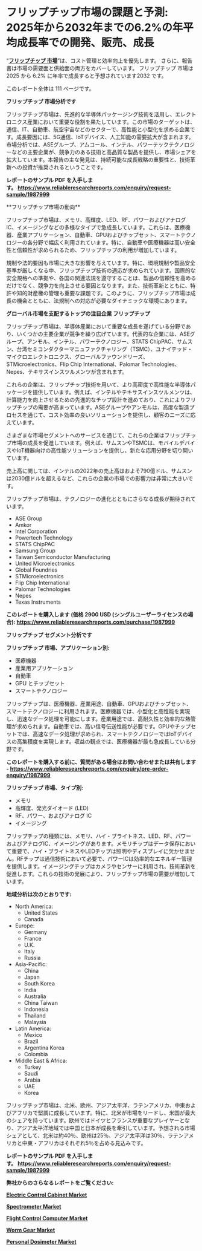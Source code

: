 <p><h1>フリップチップ市場の課題と予測: 2025年から2032年までの6.2%の年平均成長率での開発、販売、成長</h1></p><p>&ldquo;<strong><a href="https://www.reliableresearchreports.com/flip-chips-r1987999?utm_campaign=110&utm_medium=9&utm_source=Github&utm_content=ia&utm_term=08042025&utm_id=flip-chips">フリップチップ 市場</a></strong>&rdquo;は、コスト管理と効率向上を優先します。 さらに、報告書は市場の需要面と供給面の両方をカバーしています。 フリップチップ 市場は 2025 から 6.2% に年率で成長すると予想されています2032 です。</p>
<p>このレポート全体は 111 ページです。</p>
<p><strong>フリップチップ 市場分析です</strong></p>
<p><p>フリップチップ市場は、先進的な半導体パッケージング技術を活用し、エレクトロニクス産業において重要な役割を果たしています。この市場のターゲットは、通信、IT、自動車、航空宇宙などのセクターで、高性能と小型化を求める企業です。成長要因には、5G通信、IoTデバイス、人工知能の需要拡大が含まれます。市場分析では、ASEグループ、アムコール、インテル、パワーテックテクノロジーなどの主要企業が、競争力のある技術と高品質な製品を提供し、市場シェアを拡大しています。本報告の主な発見は、持続可能な成長戦略の重要性と、技術革新への投資が推奨されるということです。</p></p>
<p><strong>レポートのサンプル PDF を入手します。&nbsp;<a href="https://www.reliableresearchreports.com/enquiry/request-sample/1987999?utm_campaign=110&utm_medium=9&utm_source=Github&utm_content=ia&utm_term=08042025&utm_id=flip-chips">https://www.reliableresearchreports.com/enquiry/request-sample/1987999</a></strong></p>
<p><p>**フリップチップ市場の動向**</p><p>フリップチップ市場は、メモリ、高輝度、LED、RF、パワーおよびアナログIC、イメージングなどの多様なタイプで急成長しています。これらは、医療機器、産業アプリケーション、自動車、GPUおよびチップセット、スマートテクノロジーの各分野で幅広く利用されています。特に、自動車や医療機器は高い安全性と信頼性が求められるため、フリップチップの利用が増加しています。</p><p>規制や法的要因も市場に大きな影響を与えています。特に、環境規制や製品安全基準が厳しくなる中、フリップチップ技術の適応が求められています。国際的な安全規格への準拠や、各国の関連法規を遵守することは、製品の信頼性を高めるだけでなく、競争力を向上させる要因となります。また、技術革新とともに、特許や知的財産権の管理も重要な課題です。このように、フリップチップ市場は成長の機会とともに、法規制への対応が必要なダイナミックな環境にあります。</p></p>
<p><strong>グローバル市場を支配するトップの注目企業 フリップチップ</strong></p>
<p><p>フリップチップ市場は、半導体産業において重要な成長を遂げている分野であり、いくつかの主要企業が競争を繰り広げています。代表的な企業には、ASEグループ、アンモル、インテル、パワーテクノロジー、STATS ChipPAC、サムスン、台湾セミコンダクターマニュファクチャリング（TSMC）、ユナイテッド・マイクロエレクトロニクス、グローバルファウンドリーズ、STMicroelectronics、Flip Chip International、Palomar Technologies、Nepes、テキサスインスツルメンツが含まれます。</p><p>これらの企業は、フリップチップ技術を用いて、より高密度で高性能な半導体パッケージを提供しています。例えば、インテルやテキサスインスツルメンツは、計算能力を向上させるための先進的なチップ設計を進めており、これによりフリップチップの需要が高まっています。ASEグループやアンモルは、高度な製造プロセスを通じて、コスト効率の良いソリューションを提供し、顧客のニーズに応えています。</p><p>さまざまな市場セグメントへのサービスを通じて、これらの企業はフリップチップ市場の成長を促進しています。例えば、サムスンやTSMCは、モバイルデバイスやIoT機器向けの高性能ソリューションを提供し、新たな応用分野を切り開いています。</p><p>売上高に関しては、インテルの2022年の売上高はおよそ790億ドル、サムスンは2030億ドルを超えるなど、これらの企業の市場での影響力は非常に大きいです。</p><p>フリップチップ市場は、テクノロジーの進化とともにさらなる成長が期待されています。</p></p>
<p><ul><li>ASE Group</li><li>Amkor</li><li>Intel Corporation</li><li>Powertech Technology</li><li>STATS ChipPAC</li><li>Samsung Group</li><li>Taiwan Semiconductor Manufacturing</li><li>United Microelectronics</li><li>Global Foundries</li><li>STMicroelectronics</li><li>Flip Chip International</li><li>Palomar Technologies</li><li>Nepes</li><li>Texas Instruments</li></ul></p>
<p><strong>このレポートを購入します (価格 2900 USD (シングルユーザーライセンスの場合):&nbsp;<a href="https://www.reliableresearchreports.com/purchase/1987999?utm_campaign=110&utm_medium=9&utm_source=Github&utm_content=ia&utm_term=08042025&utm_id=flip-chips">https://www.reliableresearchreports.com/purchase/1987999</a></strong></p>
<p><strong>フリップチップ セグメント分析です</strong></p>
<p><strong>フリップチップ 市場、アプリケーション別:</strong></p>
<p><ul><li>医療機器</li><li>産業用アプリケーション</li><li>自動車</li><li>GPU とチップセット</li><li>スマートテクノロジー</li></ul></p>
<p><p>フリップチップは、医療機器、産業用途、自動車、GPUおよびチップセット、スマートテクノロジーに利用されます。医療機器では、小型化と高性能を実現し、迅速なデータ処理を可能にします。産業用途では、高耐久性と効率的な熱管理が求められます。自動車では、高い信号伝送性能が必要です。GPUやチップセットでは、高速なデータ処理が求められ、スマートテクノロジーではIoTデバイスの高集積度を実現します。収益の観点では、医療機器が最も急成長している分野です。</p></p>
<p><strong>このレポートを購入する前に、質問がある場合はお問い合わせまたは共有します - <a href="https://www.reliableresearchreports.com/enquiry/pre-order-enquiry/1987999?utm_campaign=110&utm_medium=9&utm_source=Github&utm_content=ia&utm_term=08042025&utm_id=flip-chips">https://www.reliableresearchreports.com/enquiry/pre-order-enquiry/1987999</a></strong></p>
<p><strong>フリップチップ 市場、タイプ別:</strong></p>
<p><ul><li>メモリ</li><li>高輝度、発光ダイオード (LED)</li><li>RF、パワー、およびアナログ IC</li><li>イメージング</li></ul></p>
<p><p>フリップチップの種類には、メモリ、ハイ・ブライトネス、LED、RF、パワーおよびアナログIC、イメージングがあります。メモリチップはデータ保存において重要で、ハイ・ブライトネスやLEDチップは照明やディスプレイに欠かせません。RFチップは通信技術において必要で、パワーICは効率的なエネルギー管理を提供します。イメージングチップはカメラやセンサーに利用され、技術革新を促進します。これらの技術の発展により、フリップチップ市場の需要が増加しています。</p></p>
<p><strong>地域分析は次のとおりです:</strong></p>
<p><ul>
    <li>
        North America:
        <ul>
            <li>United States</li>
            <li>Canada</li>
        </ul>
    </li>
    <li>
        Europe:
        <ul>
            <li>Germany</li>
            <li>France</li>
            <li>U.K.</li>
            <li>Italy</li>
            <li>Russia</li>
        </ul>
    </li>
    <li>
        Asia-Pacific:
        <ul>
            <li>China</li>
            <li>Japan</li>
            <li>South Korea</li>
            <li>India</li>
            <li>Australia</li>
            <li>China Taiwan</li>
            <li>Indonesia</li>
            <li>Thailand</li>
            <li>Malaysia</li>
        </ul>
    </li>
    <li>
        Latin America:
        <ul>
            <li>Mexico</li>
            <li>Brazil</li>
            <li>Argentina Korea</li>
            <li>Colombia</li>
        </ul>
    </li>
    <li>
        Middle East & Africa:
        <ul>
            <li>Turkey</li>
            <li>Saudi</li>
            <li>Arabia</li>
            <li>UAE</li>
            <li>Korea</li>
        </ul>
    </li>
    </ul></p>
<p><p>フリップチップ市場は、北米、欧州、アジア太平洋、ラテンアメリカ、中東およびアフリカで堅調に成長しています。特に、北米が市場をリードし、米国が最大のシェアを持っています。欧州ではドイツとフランスが重要なプレイヤーとなり、アジア太平洋地域では中国と日本が成長を牽引しています。予想される市場シェアとして、北米は約40％、欧州は25％、アジア太平洋は30％、ラテンアメリカと中東・アフリカはそれぞれ5％を占める見込みです。</p></p>
<p><strong>レポートのサンプル PDF を入手します。&nbsp;<a href="https://www.reliableresearchreports.com/enquiry/request-sample/1987999?utm_campaign=110&utm_medium=9&utm_source=Github&utm_content=ia&utm_term=08042025&utm_id=flip-chips">https://www.reliableresearchreports.com/enquiry/request-sample/1987999</a></strong></p>
<p><strong></strong></p>
<p><strong></strong></p>
<p><strong></strong></p>
<p><strong></strong></p>
<p><strong>弊社からのさらなるレポートをご覧ください:</strong></p>
<p><strong><p><a href="https://github.com/naulasulakr0/Market-Research-Report-List-1/blob/main/electric-control-cabinet-market.md?utm_campaign=110&utm_medium=9&utm_source=Github&utm_content=ia&utm_term=08042025&utm_id=flip-chips">Electric Control Cabinet Market</a></p><p><a href="https://github.com/giardafshaxb/Market-Research-Report-List-1/blob/main/spectrometer-market.md?utm_campaign=110&utm_medium=9&utm_source=Github&utm_content=ia&utm_term=08042025&utm_id=flip-chips">Spectrometer Market</a></p><p><a href="https://github.com/kimanyuzuga/Market-Research-Report-List-1/blob/main/flight-control-computer-market.md?utm_campaign=110&utm_medium=9&utm_source=Github&utm_content=ia&utm_term=08042025&utm_id=flip-chips">Flight Control Computer Market</a></p><p><a href="https://github.com/ludongfomban/Market-Research-Report-List-1/blob/main/worm-gear-market.md?utm_campaign=110&utm_medium=9&utm_source=Github&utm_content=ia&utm_term=08042025&utm_id=flip-chips">Worm Gear Market</a></p><p><a href="https://github.com/lalkobrinarb/Market-Research-Report-List-1/blob/main/personal-dosimeter-market.md?utm_campaign=110&utm_medium=9&utm_source=Github&utm_content=ia&utm_term=08042025&utm_id=flip-chips">Personal Dosimeter Market</a></p></strong></p>